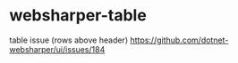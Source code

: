 # websharper-table
table issue (rows above header)
https://github.com/dotnet-websharper/ui/issues/184
